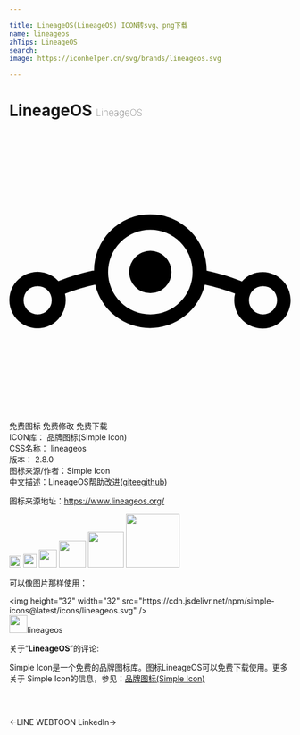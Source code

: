 ```yaml
---

title: LineageOS(LineageOS) ICON转svg、png下载
name: lineageos
zhTips: LineageOS
search: 
image: https://iconhelper.cn/svg/brands/lineageos.svg

---
```


# LineageOS  <small style="font-size: 60%;font-weight: 100">LineageOS</small>

<div id="svg" class="svg-wrap">
<svg role="img" viewBox="0 0 24 24" xmlns="http://www.w3.org/2000/svg"><title>LineageOS icon</title><path d="M21.6453 12.0573a2.404 2.404 0 00-1.803.7993l-.1382-.054a17.801 17.801 0 00-2.8667-.8594 4.8078 4.8078 0 00-9.6156 0h-.1322a17.7469 17.7469 0 00-2.7645.8353l-.1382.0541a2.404 2.404 0 10.5589 1.0697 16.599 16.599 0 012.5782-.7752 4.8078 4.8078 0 009.3572 0 16.557 16.557 0 012.5782.7692 2.404 2.404 0 102.3859-1.839zM2.414 15.6633a1.202 1.202 0 111.202-1.202 1.202 1.202 0 01-1.202 1.202zm9.6156 0a3.6059 3.6059 0 113.6059-3.606 3.6059 3.6059 0 01-3.6059 3.606zm9.6157 0a1.202 1.202 0 111.202-1.202 1.202 1.202 0 01-1.202 1.202zm-7.8127-3.606a1.803 1.803 0 11-1.803-1.8029 1.803 1.803 0 011.803 1.803Z"/></svg>
</div>
<detail full-name='lineageos'></detail>

<div class="detail-page">
<p>
<span><span class="badge-success badge">免费图标</span> <span class="badge-success badge">免费修改</span>  <span class="badge-success badge">免费下载</span> </span>
<br/>
<span>
ICON库：
<span class="badge-secondary badge">品牌图标(Simple Icon)</span> 
</span>
<br/>
<span>
CSS名称：
<span class="badge-secondary badge">lineageos</span> 
</span>

<br/>
<span>
版本：
<span class="badge-secondary badge">2.8.0</span> 
</span>
<br/>
<span>图标来源/作者：<span class="badge-light badge">Simple Icon</span></span> 
<br/>
<span class="zh-detail">中文描述：<span class="badge-primary badge">LineageOS</span><span class="help-link"><span>帮助改进</span>(<a href="https://gitee.com/liuwave/icon-helper/edit/master/json/brands/lineageos.json" target="_blank" rel="noopener noreferrer">gitee</a><a href="https://github.com/liuwave/icon-helper/edit/master/json/brands/lineageos.json" target="_blank" rel="noopener noreferrer">github</a></span>)</span><br/>
</p>
</div><div class="description description alert alert-light"><p>图标来源地址：<a href="https://www.lineageos.org/" target="_blank" rel="noopener noreferrer">https://www.lineageos.org/</a></p></div>
<div class="alert alert-dark">
<img height="21" width="21" src="https://cdn.jsdelivr.net/npm/simple-icons@latest/icons/lineageos.svg" />
<img height="24" width="24" src="https://cdn.jsdelivr.net/npm/simple-icons@latest/icons/lineageos.svg" />
<img height="32" width="32" src="https://cdn.jsdelivr.net/npm/simple-icons@latest/icons/lineageos.svg" />
<img height="48" width="48" src="https://cdn.jsdelivr.net/npm/simple-icons@latest/icons/lineageos.svg" />
<img height="64" width="64" src="https://cdn.jsdelivr.net/npm/simple-icons@latest/icons/lineageos.svg" />
<img height="96" width="96" src="https://cdn.jsdelivr.net/npm/simple-icons@latest/icons/lineageos.svg" />

</div>
<div>
  <p>可以像图片那样使用：    
  </p>
  <div class="alert alert-primary" style="font-size: 14px">
    &lt;img height="32" width="32" src="https://cdn.jsdelivr.net/npm/simple-icons@latest/icons/lineageos.svg" /&gt;
    <copy-btn content='<img height="32" width="32" src="https://cdn.jsdelivr.net/npm/simple-icons@latest/icons/lineageos.svg" />'></copy-btn>
  </div>
  <div class="alert alert-secondary">
    <img height="32" width="32" src="https://cdn.jsdelivr.net/npm/simple-icons@latest/icons/lineageos.svg" />lineageos
    <copy-btn content="lineageos" btn-title="复制图标名称"></copy-btn>
  </div>
</div>
<div class="icon-detail__container">
<p>关于“<b>LineageOS</b>”的评论:</p>
</div>
<Vssue title="关于“LineageOS”的评论" />
<div><p>Simple Icon是一个免费的品牌图标库。图标LineageOS可以免费下载使用。更多关于  Simple Icon的信息，参见：<a target="_blank" href="https://iconhelper.cn/brands.html">品牌图标(Simple Icon)</a>
</p></div>


<div style="padding:2rem 0 " class="page-nav"><p class="inner"><span class="prev">←<router-link to="/icon/line-webtoon.html">LINE WEBTOON</router-link></span> <span class="next"><router-link to="/icon/linkedin.html">LinkedIn</router-link>→</span></p></div>

